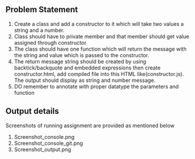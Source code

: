 ## Problem Statement
1. Create a class and add a constructor to it which will take two values a string and a
number.
2. Class should have to private member and that member should get value assigned
through constructor
3. The class should have one function which will return the message with the string
and value which is passed to the constructor.
4. The return message string should be created by using backtick/backquote and
embedded expressions then create constructor.html, add compiled file into this
HTML like(constructor.js). The output should display as string and number
message.
5. DO remember to annotate with proper datatype the parameters and function

## Output details

Screenshots of running assignment are provided as mentioned below
1. Screenshot_console.png
2. Screenshot_console_git.png
3. Screenshot_output.png
